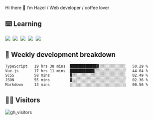 
Hi there 👋 I’m Hazel / Web developer / coffee lover

## ⌨️ Learning

<samp>
 <a href="https://github.com/vuejs/core"><img src="https://api.iconify.design/logos:vue.svg" /></a>
  <a href="https://github.com/vuejs/core"><img src="https://api.iconify.design/logos:react.svg" /></a>
  <a href="https://github.com/vitejs/vite"><img src="https://api.iconify.design/logos:vitejs.svg" /></a>
  <a href="https://github.com/microsoft/TypeScript"><img src="https://api.iconify.design/logos:typescript-icon.svg" /></a> 
  <a href="https://github.com/unocss/unocss"><img src="https://api.iconify.design/logos:unocss.svg" /></a>
  

</samp>


## 🦀 Weekly development breakdown

<!--START_SECTION:waka-->

```txt
TypeScript   19 hrs 38 mins  ████████████▓░░░░░░░░░░░░   50.29 %
Vue.js       17 hrs 11 mins  ███████████░░░░░░░░░░░░░░   44.04 %
SCSS         58 mins         ▓░░░░░░░░░░░░░░░░░░░░░░░░   02.49 %
JSON         55 mins         ▓░░░░░░░░░░░░░░░░░░░░░░░░   02.36 %
Markdown     13 mins         ░░░░░░░░░░░░░░░░░░░░░░░░░   00.56 %
```

<!--END_SECTION:waka-->
## 👬🏻 Visitors

![gh_visitors](https://profile-counter.glitch.me/Hazel-Lin/count.svg)

